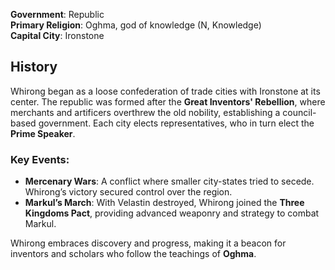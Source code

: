 **Government**: Republic  
**Primary Religion**: Oghma, god of knowledge (N, Knowledge)  
**Capital City**: Ironstone  

## History  
Whirong began as a loose confederation of trade cities with Ironstone at its center. The republic was formed after the **Great Inventors' Rebellion**, where merchants and artificers overthrew the old nobility, establishing a council-based government. Each city elects representatives, who in turn elect the **Prime Speaker**.  

### Key Events:
- **Mercenary Wars**: A conflict where smaller city-states tried to secede. Whirong’s victory secured control over the region.
- **Markul’s March**: With Velastin destroyed, Whirong joined the **Three Kingdoms Pact**, providing advanced weaponry and strategy to combat Markul.  

Whirong embraces discovery and progress, making it a beacon for inventors and scholars who follow the teachings of **Oghma**.  
